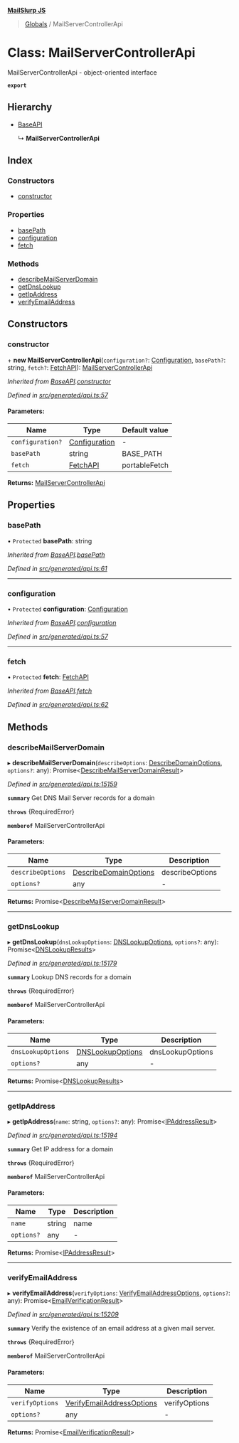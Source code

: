 **[MailSlurp JS](../README.md)**

> [Globals](../README.md) / MailServerControllerApi

# Class: MailServerControllerApi

MailServerControllerApi - object-oriented interface

**`export`** 

## Hierarchy

* [BaseAPI](baseapi.md)

  ↳ **MailServerControllerApi**

## Index

### Constructors

* [constructor](mailservercontrollerapi.md#constructor)

### Properties

* [basePath](mailservercontrollerapi.md#basepath)
* [configuration](mailservercontrollerapi.md#configuration)
* [fetch](mailservercontrollerapi.md#fetch)

### Methods

* [describeMailServerDomain](mailservercontrollerapi.md#describemailserverdomain)
* [getDnsLookup](mailservercontrollerapi.md#getdnslookup)
* [getIpAddress](mailservercontrollerapi.md#getipaddress)
* [verifyEmailAddress](mailservercontrollerapi.md#verifyemailaddress)

## Constructors

### constructor

\+ **new MailServerControllerApi**(`configuration?`: [Configuration](configuration.md), `basePath?`: string, `fetch?`: [FetchAPI](../interfaces/fetchapi.md)): [MailServerControllerApi](mailservercontrollerapi.md)

*Inherited from [BaseAPI](baseapi.md).[constructor](baseapi.md#constructor)*

*Defined in [src/generated/api.ts:57](https://github.com/mailslurp/mailslurp-client/blob/65d1444/src/generated/api.ts#L57)*

#### Parameters:

Name | Type | Default value |
------ | ------ | ------ |
`configuration?` | [Configuration](configuration.md) | - |
`basePath` | string | BASE\_PATH |
`fetch` | [FetchAPI](../interfaces/fetchapi.md) | portableFetch |

**Returns:** [MailServerControllerApi](mailservercontrollerapi.md)

## Properties

### basePath

• `Protected` **basePath**: string

*Inherited from [BaseAPI](baseapi.md).[basePath](baseapi.md#basepath)*

*Defined in [src/generated/api.ts:61](https://github.com/mailslurp/mailslurp-client/blob/65d1444/src/generated/api.ts#L61)*

___

### configuration

• `Protected` **configuration**: [Configuration](configuration.md)

*Inherited from [BaseAPI](baseapi.md).[configuration](baseapi.md#configuration)*

*Defined in [src/generated/api.ts:57](https://github.com/mailslurp/mailslurp-client/blob/65d1444/src/generated/api.ts#L57)*

___

### fetch

• `Protected` **fetch**: [FetchAPI](../interfaces/fetchapi.md)

*Inherited from [BaseAPI](baseapi.md).[fetch](baseapi.md#fetch)*

*Defined in [src/generated/api.ts:62](https://github.com/mailslurp/mailslurp-client/blob/65d1444/src/generated/api.ts#L62)*

## Methods

### describeMailServerDomain

▸ **describeMailServerDomain**(`describeOptions`: [DescribeDomainOptions](../interfaces/describedomainoptions.md), `options?`: any): Promise\<[DescribeMailServerDomainResult](../interfaces/describemailserverdomainresult.md)>

*Defined in [src/generated/api.ts:15159](https://github.com/mailslurp/mailslurp-client/blob/65d1444/src/generated/api.ts#L15159)*

**`summary`** Get DNS Mail Server records for a domain

**`throws`** {RequiredError}

**`memberof`** MailServerControllerApi

#### Parameters:

Name | Type | Description |
------ | ------ | ------ |
`describeOptions` | [DescribeDomainOptions](../interfaces/describedomainoptions.md) | describeOptions |
`options?` | any | - |

**Returns:** Promise\<[DescribeMailServerDomainResult](../interfaces/describemailserverdomainresult.md)>

___

### getDnsLookup

▸ **getDnsLookup**(`dnsLookupOptions`: [DNSLookupOptions](../modules/dnslookupoptions.md), `options?`: any): Promise\<[DNSLookupResults](../interfaces/dnslookupresults.md)>

*Defined in [src/generated/api.ts:15179](https://github.com/mailslurp/mailslurp-client/blob/65d1444/src/generated/api.ts#L15179)*

**`summary`** Lookup DNS records for a domain

**`throws`** {RequiredError}

**`memberof`** MailServerControllerApi

#### Parameters:

Name | Type | Description |
------ | ------ | ------ |
`dnsLookupOptions` | [DNSLookupOptions](../modules/dnslookupoptions.md) | dnsLookupOptions |
`options?` | any | - |

**Returns:** Promise\<[DNSLookupResults](../interfaces/dnslookupresults.md)>

___

### getIpAddress

▸ **getIpAddress**(`name`: string, `options?`: any): Promise\<[IPAddressResult](../interfaces/ipaddressresult.md)>

*Defined in [src/generated/api.ts:15194](https://github.com/mailslurp/mailslurp-client/blob/65d1444/src/generated/api.ts#L15194)*

**`summary`** Get IP address for a domain

**`throws`** {RequiredError}

**`memberof`** MailServerControllerApi

#### Parameters:

Name | Type | Description |
------ | ------ | ------ |
`name` | string | name |
`options?` | any | - |

**Returns:** Promise\<[IPAddressResult](../interfaces/ipaddressresult.md)>

___

### verifyEmailAddress

▸ **verifyEmailAddress**(`verifyOptions`: [VerifyEmailAddressOptions](../interfaces/verifyemailaddressoptions.md), `options?`: any): Promise\<[EmailVerificationResult](../interfaces/emailverificationresult.md)>

*Defined in [src/generated/api.ts:15209](https://github.com/mailslurp/mailslurp-client/blob/65d1444/src/generated/api.ts#L15209)*

**`summary`** Verify the existence of an email address at a given mail server.

**`throws`** {RequiredError}

**`memberof`** MailServerControllerApi

#### Parameters:

Name | Type | Description |
------ | ------ | ------ |
`verifyOptions` | [VerifyEmailAddressOptions](../interfaces/verifyemailaddressoptions.md) | verifyOptions |
`options?` | any | - |

**Returns:** Promise\<[EmailVerificationResult](../interfaces/emailverificationresult.md)>
